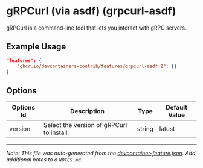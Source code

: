 
# gRPCurl (via asdf) (grpcurl-asdf)

gRPCurl is a command-line tool that lets you interact with gRPC servers.

## Example Usage

```json
"features": {
    "ghcr.io/devcontainers-contrib/features/grpcurl-asdf:2": {}
}
```

## Options

| Options Id | Description | Type | Default Value |
|-----|-----|-----|-----|
| version | Select the version of gRPCurl to install. | string | latest |



---

_Note: This file was auto-generated from the [devcontainer-feature.json](https://github.com/devcontainers-contrib/features/blob/main/src/grpcurl-asdf/devcontainer-feature.json).  Add additional notes to a `NOTES.md`._
